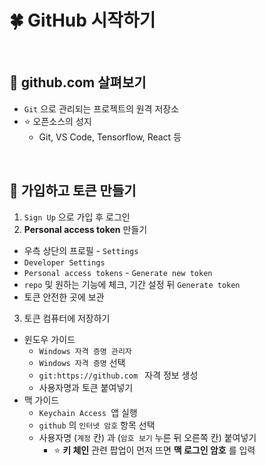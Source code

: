 # 🍀 GitHub 시작하기

<br>

## 🧸 **github.com** 살펴보기

- `Git` 으로 관리되는 프로젝트의 원격 저장소
- ⭐ 오픈소스의 성지
  - Git, VS Code, Tensorflow, React 등

<br>

## 🧸 가입하고 토큰 만들기

1. `Sign Up` 으로 가입 후 로그인
2. **Personal access token** 만들기

- 우측 상단의 프로필 - `Settings`
- `Developer Settings`
- `Personal access tokens` - `Generate new token`
- `repo` 및 원하는 기능에 체크, 기간 설정 뒤 `Generate token`
- 토큰 안전한 곳에 보관

3. 토큰 컴퓨터에 저장하기

- 윈도우 가이드
  - `Windows 자격 증명 관리자`
  - `Windows 자격 증명` 선택
  - `git:https://github.com ` 자격 정보 생성
  - 사용자명과 토큰 붙여넣기
- 맥 가이드
  - `Keychain Access `앱 실행
  - `github` 의 `인터넷 암호` 항목 선택
  - 사용자명 (`계정` 칸) 과 (`암호 보기` 누른 뒤 오른쪽 칸) 붙여넣기
    - ⭐ **키 체인** 관련 팝업이 먼저 뜨면 **맥 로그인 암호** 를 입력
